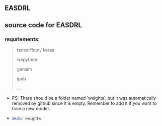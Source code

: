 ## EASDRL
## source code for EASDRL

### requriements:

> tensorflow / keras
>
> wxpython
>
> gensim
>
> ipdb 
>
> ...



* PS: There should be a folder named 'weights', but it was automatically removed by github since it is empty. Remember to add it if you want to train a new model.

* ```bash
  mkdir weights
  ```

